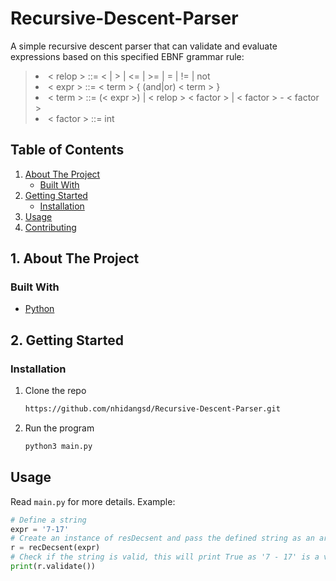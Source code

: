 # Recursive-Descent-Parser


A simple recursive descent parser that can validate and evaluate expressions based on this specified EBNF grammar rule: 
> <li> < relop >  ::=  < | > | <= | >= | = | != | not </li>
> <li> < expr >   ::=  < term > { (and|or) < term > }  </li>
> <li> < term >   ::= (< expr >) | < relop > < factor > | < factor > - < factor >   </li>
> <li> < factor > ::=  int  </li>





<!-- TABLE OF CONTENTS -->
## Table of Contents

  <ol>
    <li>
      <a href="#about-the-project">About The Project</a>
      <ul>
        <li><a href="#built-with">Built With</a></li>
      </ul>
    </li>
    <li>
      <a href="#getting-started">Getting Started</a>
      <ul>
        <li><a href="#installation">Installation</a></li>
      </ul>
    </li>
    <li><a href="#usage">Usage</a></li>
    <li><a href="#contributing">Contributing</a></li>
  </ol>
</details>



<!-- ABOUT THE PROJECT -->
## 1. About The Project





### Built With
* [Python](https://www.python.org)



<!-- GETTING STARTED -->
## 2. Getting Started


### Installation

1. Clone the repo
   ```sh
   https://github.com/nhidangsd/Recursive-Descent-Parser.git
   ```
2. Run the program
   ```sh
   python3 main.py
   ```


<!-- USAGE EXAMPLES -->
## Usage

Read `main.py` for more details.
Example:
``` Python
# Define a string
expr = '7-17'   
# Create an instance of resDecsent and pass the defined string as an argument
r = recDecsent(expr)
# Check if the string is valid, this will print True as '7 - 17' is a valid expression
print(r.validate())

```

